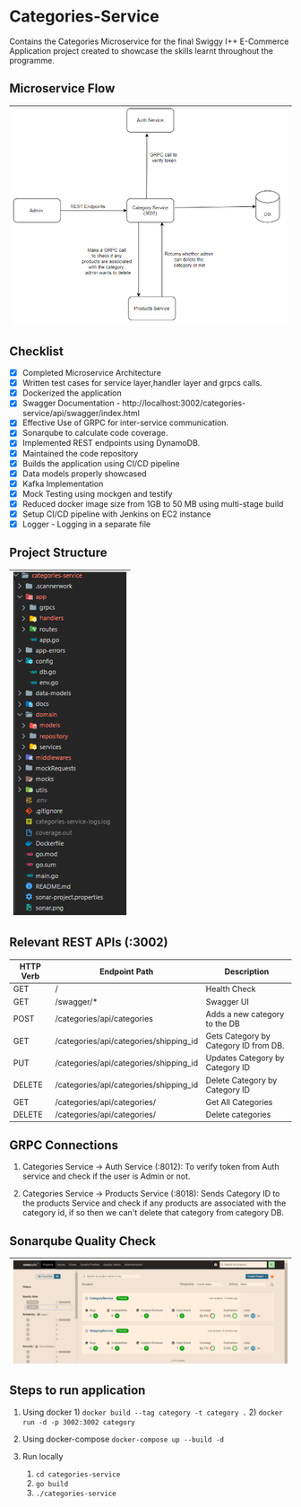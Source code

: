 # Categories-Service

Contains the Categories Microservice for the final Swiggy I++ E-Commerce Application project created to showcase the skills learnt throughout the programme.

## Microservice Flow

| ![Categories Service Flow](catflow.png) |
| --- |
## Checklist
- [x] Completed Microservice Architecture
- [x] Written test cases for service layer,handler layer and grpcs calls. 
- [x] Dockerized the application
- [x] Swagger Documentation - http://localhost:3002/categories-service/api/swagger/index.html
- [x] Effective Use of GRPC for inter-service communication.
- [x] Sonarqube to calculate code coverage.
- [x] Implemented REST endpoints using DynamoDB.
- [x] Maintained the code repository
- [x] Builds the application using CI/CD pipeline
- [x] Data models properly showcased
- [x] Kafka Implementation
- [x] Mock Testing using mockgen and testify
- [x] Reduced docker image size from 1GB to 50 MB using multi-stage build
- [x] Setup CI/CD pipeline with Jenkins on EC2 instance
- [x] Logger - Logging in a separate file
## Project Structure

| ![Folder Structure](categoryfolder.png) |
| --- |

## Relevant REST APIs (:3002)

| HTTP Verb  | Endpoint Path                                          |  Description                                       |
| ---------- | ------------------------------------------------------ | -------------------------------------------------- |
| GET        | /                                                      | Health Check                                       |
| GET        | /swagger/\*                                            | Swagger UI                                         |
| POST       | /categories/api/categories                             | Adds a new category to the DB                      |
| GET        | /categories/api/categories/shipping_id                 | Gets Category by Category ID from DB.              |
| PUT        | /categories/api/categories/shipping_id                 | Updates Category by Category ID                    |
| DELETE     | /categories/api/categories/shipping_id                 | Delete Category by Category ID                     |
| GET        | /categories/api/categories/                            | Get All Categories                                 |
| DELETE     | /categories/api/categories/                            | Delete categories                                  |

<!-- | ![Categories Service REST Swagger]() |
| ---------- | -->

## GRPC Connections

1. Categories Service -> Auth Service (:8012): To verify token from Auth service and check if the user is Admin or not.

2. Categories Service -> Products Service (:8018): Sends Category ID to the products Service and check if any products are associated with the category id, if so then we can't delete that category from category DB.


## Sonarqube Quality Check

| ![Sonarqube Quality Dashboard](sonar.png) |
| ---------- |
## Steps to run application
1) Using docker
    1)
    `docker build --tag category -t category .`
    2) `docker run -d -p 3002:3002 category `

2) Using docker-compose
    `docker-compose up --build -d`

3) Run locally
    1) `cd categories-service`
    2) `go build`
    3) `./categories-service`









